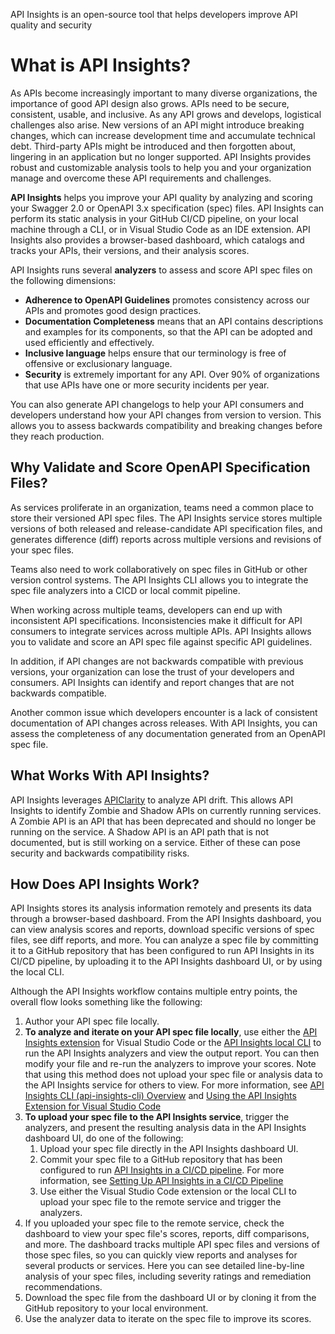<seotitle>API Insights is an open-source tool that helps developers improve API quality and security</seotitle>

# What is API Insights?

As APIs become increasingly important to many diverse organizations, the importance of good API design also grows. APIs need to be secure, consistent, usable, and inclusive. As any API grows and develops, logistical challenges also arise. New versions of an API might introduce breaking changes, which can increase development time and accumulate technical debt. Third-party APIs might be introduced and then forgotten about, lingering in an application but no longer supported. API Insights provides robust and customizable analysis tools to help you and your organization manage and overcome these API requirements and challenges.

**API Insights** helps you improve your API quality by analyzing and scoring your Swagger 2.0 or OpenAPI 3.x specification (spec) files. API Insights can perform its static analysis in your GitHub CI/CD pipeline, on your local machine through a CLI, or in Visual Studio Code as an IDE extension. API Insights also provides a browser-based dashboard, which catalogs and tracks your APIs, their versions, and their analysis scores.

API Insights runs several **analyzers** to assess and score API spec files on the following dimensions:

* **Adherence to OpenAPI Guidelines** promotes consistency across our APIs and promotes good design practices.
* **Documentation Completeness** means that an API contains descriptions and examples for its components, so that the API can be adopted and used efficiently and effectively.
* **Inclusive language** helps ensure that our terminology is free of offensive or exclusionary language.
* **Security** is extremely important for any API. Over 90% of organizations that use APIs have one or more security incidents per year.

You can also generate API changelogs to help your API consumers and developers understand how your API changes from version to version. This allows you to assess backwards compatibility and breaking changes before they reach production.

## Why Validate and Score OpenAPI Specification Files?

As services proliferate in an organization, teams need a common place to store their versioned API spec files. The API Insights service stores multiple versions of both released and release-candidate API specification files, and generates difference (diff) reports across multiple versions and revisions of your spec files.

Teams also need to work collaboratively on spec files in GitHub or other version control systems. The API Insights CLI allows you to integrate the spec file analyzers into a CICD or local commit pipeline. 

When working across multiple teams, developers can end up with inconsistent API specifications. Inconsistencies make it difficult for API consumers to integrate services across multiple APIs. API Insights allows you to validate and score an API spec file against specific API guidelines. 

In addition, if API changes are not backwards compatible with previous versions, your organization can lose the trust of your developers and consumers. API Insights can identify and report changes that are not backwards compatible.

Another common issue which developers encounter is a lack of consistent documentation of API changes across releases. With API Insights, you can assess the completeness of any documentation generated from an OpenAPI spec file.

## What Works With API Insights?

API Insights leverages [APIClarity](https://apiclarity.io) to analyze API drift. This allows API Insights to identify Zombie and Shadow APIs on currently running services. A Zombie API is an API that has been deprecated and should no longer be running on the service. A Shadow API is an API path that is not documented, but is still working on a service. Either of these can pose security and backwards compatibility risks.

## How Does API Insights Work? 
API Insights stores its analysis information remotely and presents its data through a browser-based dashboard. From the API Insights dashboard, you can view analysis scores and reports, download specific versions of spec files, see diff reports, and more. You can analyze a spec file by committing it to a GitHub repository that has been configured to run API Insights in its CI/CD pipeline, by uploading it to the API Insights dashboard UI, or by using the local CLI.

Although the API Insights workflow contains multiple entry points, the overall flow looks something like the following:

1. Author your API spec file locally.
1. **To analyze and iterate on your API spec file locally**, use either the [API Insights extension](../guides/vscode-extension.md) for Visual Studio Code or the [API Insights local CLI](../references/clidocs/apiregistryctl.md) to run the API Insights analyzers and view the output report. You can then modify your file and re-run the analyzers to improve your scores. Note that using this method does not upload your spec file or analysis data to the API Insights service for others to view. For more information, see [API Insights CLI (api-insights-cli) Overview](/references/clidocs/cli-getting-started.md) and [Using the API Insights Extension for Visual Studio Code](/guides/vscode-extension.md)
1. **To upload your spec file to the API Insights service**, trigger the analyzers, and present the resulting analysis data in the API Insights dashboard UI, do one of the following:
   1. Upload your spec file directly in the API Insights dashboard UI.
   1. Commit your spec file to a GitHub repository that has been configured to run [API Insights in a CI/CD pipeline](../guides/cicd-setup-guide.md). For more information, see [Setting Up API Insights in a CI/CD Pipeline](/guides/cicd-setup-guide.md)
   1. Use either the Visual Studio Code extension or the local CLI to upload your spec file to the remote service and trigger the analyzers.
1. If you uploaded your spec file to the remote service, check the dashboard to view your spec file's scores, reports, diff comparisons, and more. The dashboard tracks multiple API spec files and versions of those spec files, so you can quickly view reports and analyses for several products or services. Here you can see detailed line-by-line analysis of your spec files, including severity ratings and remediation recommendations.
1. Download the spec file from the dashboard UI or by cloning it from the GitHub repository to your local environment.
1. Use the analyzer data to iterate on the spec file to improve its scores.
